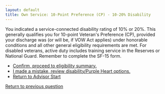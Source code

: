 ```yaml
---
layout: default
title: Own Service: 10-Point Preference (CP) - 10-20% Disability
---
```


You indicated a service-connected disability rating of 10% or 20%. This generally qualifies you for 10-point Veteran's Preference (CP), provided your discharge was (or will be, if VOW Act applies) under honorable conditions and all other general eligibility requirements are met. For disabled veterans, active duty includes training service in the Reserves or National Guard. Remember to complete the SF-15 form.

*   [Confirm, proceed to eligibility summary.](./eligible_cp_10point.md)
*   [I made a mistake, review disability/Purple Heart options.](./ownservice_disability_details.md)
*   [Return to Advisor Start](./start.md)

[Return to previous question](./ownservice_disability_details.md)
